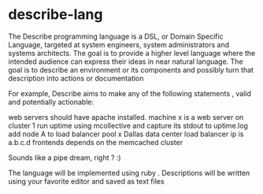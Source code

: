 describe-lang
=============

The Describe programming language is a DSL, or Domain Specific Language, targeted at system engineers, system administrators and systems architects.
The goal is to provide a higher level language where the intended audience can express their ideas in near natural language.
The goal is to describe an environment or its components and possibly turn that description into actions or documentation

For example, Describe aims to make any of the following statements , valid and potentially actionable:

web servers should have apache installed.
machine x is a web server
on cluster 1 run uptime using mcollective and capture its stdout to uptime.log
add node A to load balancer pool x
Dallas data center load balancer ip is a.b.c.d
frontends depends on  the memcached cluster


Sounds like a pipe dream, right ? :)



The language will be implemented using ruby . Descriptions will be written using your favorite editor and saved as text files


